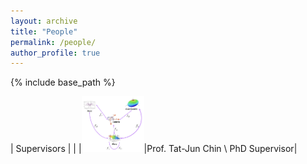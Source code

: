 ```yaml
---
layout: archive
title: "People"
permalink: /people/
author_profile: true
---
```


{% include base_path %}

|  Supervisors |   |
|<img src="../images/accv2018.png" alt="drawing" width="100px"/>|Prof. Tat-Jun Chin \\ PhD Supervisor|
